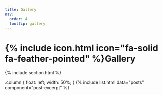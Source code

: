 ```yaml
---
title: Gallery
nav:
  order: 4
  tooltip: gallery
---
```


# {% include icon.html icon="fa-solid fa-feather-pointed" %}Gallery

{% include section.html %}

.column {
  float: left;
  width: 50%;
}
{% include list.html data="posts" component="post-excerpt" %}
